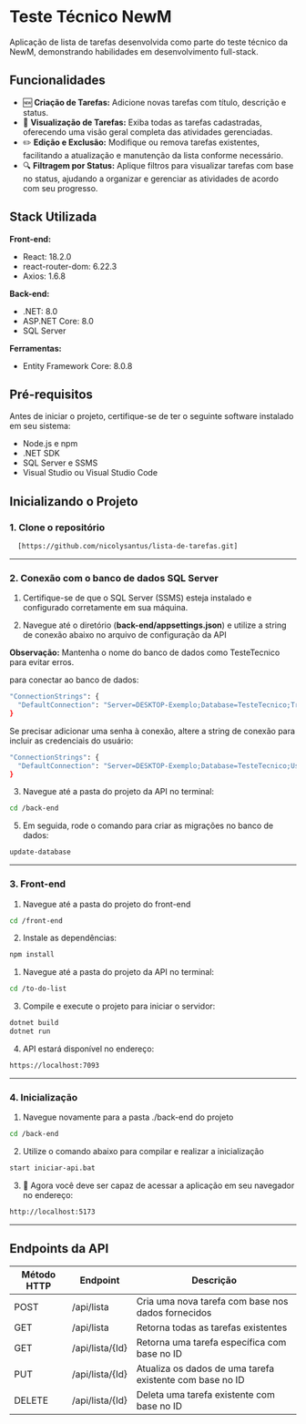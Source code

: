 # Teste Técnico NewM 
Aplicação de lista de tarefas desenvolvida como parte do teste técnico da NewM, demonstrando habilidades em desenvolvimento full-stack.


## Funcionalidades

- 🆕 **Criação de Tarefas:** Adicione novas tarefas com título, descrição e status.
- 👀 **Visualização de Tarefas:** Exiba todas as tarefas cadastradas, oferecendo uma visão geral completa das atividades gerenciadas.
- ✏️ **Edição e Exclusão:** Modifique ou remova tarefas existentes, facilitando a atualização e manutenção da lista conforme necessário.
- 🔍 **Filtragem por Status:** Aplique filtros para visualizar tarefas com base no status, ajudando a organizar e gerenciar as atividades de acordo com seu progresso.

## Stack Utilizada

**Front-end:**  
 - React: 18.2.0
 - react-router-dom: 6.22.3 
 - Axios: 1.6.8

**Back-end:**
 - .NET: 8.0
 - ASP.NET Core: 8.0
 - SQL Server

**Ferramentas:**
 - Entity Framework Core: 8.0.8
   
## Pré-requisitos

Antes de iniciar o projeto, certifique-se de ter o seguinte software instalado em seu sistema:

 - Node.js e npm
 - .NET SDK
 - SQL Server e SSMS
 - Visual Studio ou Visual Studio Code
   
## Inicializando o Projeto
### 1. Clone o repositório 
```bash
  [https://github.com/nicolysantus/lista-de-tarefas.git]
```
____________

### 2. Conexão com o banco de dados SQL Server
1. Certifique-se de que o SQL Server (SSMS) esteja instalado e configurado corretamente em sua máquina. 

2. Navegue até o diretório (**back-end/appsettings.json**) e utilize a string de conexão abaixo no arquivo de configuração da API


**Observação:** Mantenha o nome do banco de dados como TesteTecnico para evitar erros.

para conectar ao banco de dados:
```bash
"ConnectionStrings": {
  "DefaultConnection": "Server=DESKTOP-Exemplo;Database=TesteTecnico;Trusted_Connection=True;TrustServerCertificate=True;"
}
```

Se precisar adicionar uma senha à conexão, altere a string de conexão para incluir as credenciais do usuário:
```bash
"ConnectionStrings": {
  "DefaultConnection": "Server=DESKTOP-Exemplo;Database=TesteTecnico;User Id=seu_usuario;Password=sua_senha;TrustServerCertificate=True;"
}
```

3. Navegue até a pasta do projeto da API no terminal:
```bash
cd /back-end
```

5. Em seguida, rode o comando para criar as migrações no banco de dados:
```bash
update-database
```

____________

### 3. Front-end

1. Navegue até a pasta do projeto do front-end
```bash
cd /front-end
```

2. Instale as dependências:
```bash
npm install
```


1. Navegue até a pasta do projeto da API no terminal:
```bash
cd /to-do-list
```

3. Compile e execute o projeto para iniciar o servidor:
```bash
dotnet build
dotnet run
```

4. API estará disponível no endereço:
```bash
https://localhost:7093
```

__________

### 4. Inicialização 

1. Navegue novamente para a pasta ./back-end do projeto 
```bash
cd /back-end
```

2. Utilize o comando abaixo para compilar e realizar a inicialização
```bash
start iniciar-api.bat
```

3. 🎉 Agora você deve ser capaz de acessar a aplicação em seu navegador no endereço:
```bash
http://localhost:5173
```

_________

## Endpoints da API

| Método HTTP | Endpoint              | Descrição                                           |
|-------------|-----------------------|-----------------------------------------------------|
| POST        | /api/lista            | Cria uma nova tarefa com base nos dados fornecidos  |
| GET         | /api/lista            | Retorna todas as tarefas existentes                 |
| GET         | /api/lista/{Id} | Retorna uma tarefa específica com base no ID        |
| PUT         | /api/lista/{Id} | Atualiza os dados de uma tarefa existente com base no ID |
| DELETE      | /api/lista/{Id} | Deleta uma tarefa existente com base no ID               |
